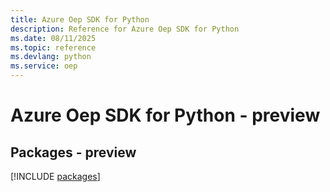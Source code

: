 ```yaml
---
title: Azure Oep SDK for Python
description: Reference for Azure Oep SDK for Python
ms.date: 08/11/2025
ms.topic: reference
ms.devlang: python
ms.service: oep
---
```

# Azure Oep SDK for Python - preview
## Packages - preview
[!INCLUDE [packages](oep-index.md)]